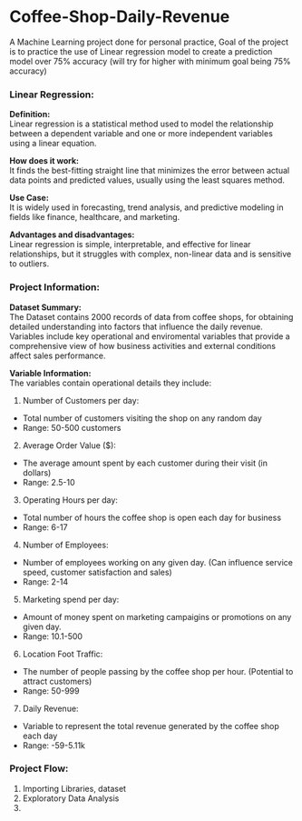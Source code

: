 # Coffee-Shop-Daily-Revenue
A Machine Learning project done for personal practice, Goal of the project is to practice the use of Linear regression model to create a prediction model over 75% accuracy (will try for higher with minimum goal being 75% accuracy)

### Linear Regression:
**Definition:**  
Linear regression is a statistical method used to model the relationship between a dependent variable and one or more independent variables using a linear equation.

**How does it work:**  
It finds the best-fitting straight line that minimizes the error between actual data points and predicted values, usually using the least squares method.

**Use Case:**  
It is widely used in forecasting, trend analysis, and predictive modeling in fields like finance, healthcare, and marketing.

**Advantages and disadvantages:**  
Linear regression is simple, interpretable, and effective for linear relationships, but it struggles with complex, non-linear data and is sensitive to outliers.

### Project Information:
**Dataset Summary:**  
The Dataset contains 2000 records of data from coffee shops, for obtaining detailed understanding into factors that influence the daily revenue. Variables include key operational and enviromental variables that provide a comprehensive view of how business activities and external conditions affect sales performance.  

**Variable Information:**  
The variables contain operational details they include:  

1. Number of Customers per day:
* Total number of customers visiting the shop on any random day
* Range: 50-500 customers
2. Average Order Value ($):
* The average amount spent by each customer during their visit (in dollars)
* Range: 2.5-10
3. Operating Hours per day:
* Total number of hours the coffee shop is open each day for business
* Range: 6-17
4. Number of Employees:
* Number of employees working on any given day. (Can influence service speed, customer satisfaction and sales)
* Range: 2-14
5. Marketing spend per day:
* Amount of money spent on marketing campaigins or promotions on any given day.
* Range: 10.1-500
6. Location Foot Traffic:
* The number of people passing by the coffee shop per hour. (Potential to attract customers)
* Range: 50-999
7. Daily Revenue:
* Variable to represent the total revenue generated by the coffee shop each day
* Range: -59-5.11k

### Project Flow:
1. Importing Libraries, dataset
2. Exploratory Data Analysis
3. 
